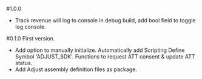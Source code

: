#1.0.0
- Track revenue will log to console in debug build, add bool field to toggle log console.

#0.1.0
First version.
- Add option to manually initialize. Automatically add Scripting Define Symbol 'ADJUST_SDK'. Functions to request ATT consent & update ATT status.
- Add Adjust assembly definition files as package.